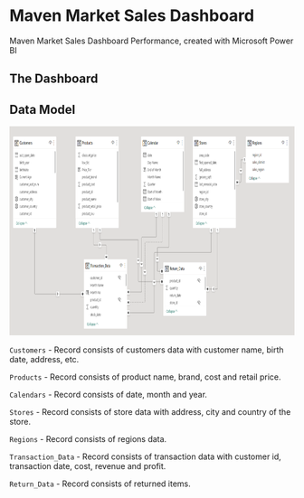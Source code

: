 # Maven Market Sales Dashboard

Maven Market Sales Dashboard Performance, created with Microsoft Power BI

## The Dashboard

## Data Model

<p align="center">
<kbd><img src="https://github.com/fikrionii/Maven-Market-Sales-Dashboard/blob/main/Data_Model.PNG" alt="Image" width="900" height="370"></kbd>

`Customers` - Record consists of customers data with customer name, birth date, address, etc.

`Products` - Record consists of product name, brand, cost and retail price.

`Calendars` - Record consists of date, month and year.

`Stores` - Record consists of store data with address, city and country of the store.

`Regions` - Record consists of regions data.

`Transaction_Data` - Record consists of transaction data with customer id, transaction date, cost, revenue and profit.

`Return_Data` - Record consists of returned items.
